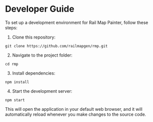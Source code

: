 # Developer Guide

To set up a development environment for Rail Map Painter, follow these steps:

1. Clone this repository:

```
git clone https://github.com/railmapgen/rmp.git
```

2. Navigate to the project folder:

```
cd rmp
```

3. Install dependencies:

```
npm install
```

4. Start the development server:

```
npm start
```

This will open the application in your default web browser, and it will automatically reload whenever you make changes to the source code.
